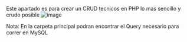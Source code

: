 Este apartado es para crear un CRUD tecnicos en PHP lo mas sencillo y crudo posible
![image](https://github.com/user-attachments/assets/52145721-4d10-4625-8a47-d68a75a65202)

Nota: En la carpeta principal podran encontrar el Query necesario para correr en MySQL
